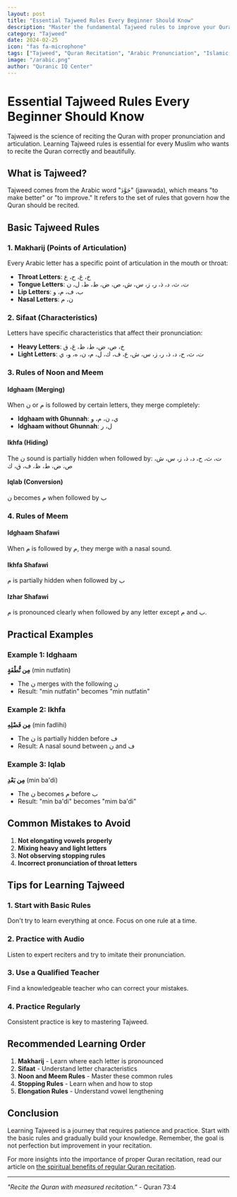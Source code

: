 ```yaml
---
layout: post
title: "Essential Tajweed Rules Every Beginner Should Know"
description: "Master the fundamental Tajweed rules to improve your Quran recitation. Learn about proper pronunciation, elongation, and stopping rules with practical examples."
category: "Tajweed"
date: 2024-02-25
icon: "fas fa-microphone"
tags: ["Tajweed", "Quran Recitation", "Arabic Pronunciation", "Islamic Learning"]
image: "/arabic.png"
author: "Quranic IQ Center"
---
```


# Essential Tajweed Rules Every Beginner Should Know

Tajweed is the science of reciting the Quran with proper pronunciation and articulation. Learning Tajweed rules is essential for every Muslim who wants to recite the Quran correctly and beautifully.

## What is Tajweed?

Tajweed comes from the Arabic word "جَوَّدَ" (jawwada), which means "to make better" or "to improve." It refers to the set of rules that govern how the Quran should be recited.

## Basic Tajweed Rules

### 1. **Makharij (Points of Articulation)**

Every Arabic letter has a specific point of articulation in the mouth or throat:

- **Throat Letters**: خ، غ، ح، ع
- **Tongue Letters**: ت، ث، د، ذ، ر، ز، س، ش، ص، ض، ط، ظ، ل، ن
- **Lip Letters**: ب، ف، م، و
- **Nasal Letters**: ن، م

### 2. **Sifaat (Characteristics)**

Letters have specific characteristics that affect their pronunciation:

- **Heavy Letters**: خ، ص، ض، ط، ظ، غ، ق
- **Light Letters**: ت، ث، ح، د، ذ، ر، ز، س، ش، ع، ف، ك، ل، م، ن، ه، و، ي

### 3. **Rules of Noon and Meem**

#### **Idghaam (Merging)**
When ن or م is followed by certain letters, they merge completely:
- **Idghaam with Ghunnah**: ي، ن، م، و
- **Idghaam without Ghunnah**: ل، ر

#### **Ikhfa (Hiding)**
The ن sound is partially hidden when followed by: ت، ث، ج، د، ذ، ز، س، ش، ص، ض، ط، ظ، ف، ق، ك

#### **Iqlab (Conversion)**
ن becomes م when followed by ب

### 4. **Rules of Meem**

#### **Idghaam Shafawi**
When م is followed by م, they merge with a nasal sound.

#### **Ikhfa Shafawi**
م is partially hidden when followed by ب

#### **Izhar Shafawi**
م is pronounced clearly when followed by any letter except م and ب.

## Practical Examples

### Example 1: Idghaam
**مِن نُّطْفَةٍ** (min nutfatin)
- The ن merges with the following ن
- Result: "min nutfatin" becomes "min nutfatin"

### Example 2: Ikhfa
**مِن فَضْلِهِ** (min fadlihi)
- The ن is partially hidden before ف
- Result: A nasal sound between ن and ف

### Example 3: Iqlab
**مِن بَعْدِ** (min ba'di)
- The ن becomes م before ب
- Result: "min ba'di" becomes "mim ba'di"

## Common Mistakes to Avoid

1. **Not elongating vowels properly**
2. **Mixing heavy and light letters**
3. **Not observing stopping rules**
4. **Incorrect pronunciation of throat letters**

## Tips for Learning Tajweed

### 1. **Start with Basic Rules**
Don't try to learn everything at once. Focus on one rule at a time.

### 2. **Practice with Audio**
Listen to expert reciters and try to imitate their pronunciation.

### 3. **Use a Qualified Teacher**
Find a knowledgeable teacher who can correct your mistakes.

### 4. **Practice Regularly**
Consistent practice is key to mastering Tajweed.

## Recommended Learning Order

1. **Makharij** - Learn where each letter is pronounced
2. **Sifaat** - Understand letter characteristics
3. **Noon and Meem Rules** - Master these common rules
4. **Stopping Rules** - Learn when and how to stop
5. **Elongation Rules** - Understand vowel lengthening

## Conclusion

Learning Tajweed is a journey that requires patience and practice. Start with the basic rules and gradually build your knowledge. Remember, the goal is not perfection but improvement in your recitation.

For more insights into the importance of proper Quran recitation, read our article on [the spiritual benefits of regular Quran recitation](/posts/2024-02-20-benefits-of-regular-quran-recitation/).

---

*"Recite the Quran with measured recitation."* - Quran 73:4 